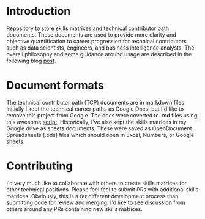 # Introduction
Repository to store skills matrixes and technical contributor path documents.  These documents are used to provide more clarity and objective quantification to career progression for technical contributors such as data scientists, engineers, and business intelligence analysts.  The overall philosophy and some guidance around usage are described in the following blog [post](https://ryantjohnsonphd.com/).

# Document formats
The technical contributor path (TCP) documents are in markdown files. Initially I kept the technical career paths as Google Docs, but I'd like to remove this project from Google.  The docs were coverted to .md files using this awesome [script](https://github.com/mangini/gdocs2md/blob/master/converttomarkdown.gapps). Historically, I've also kept the skills matrices in my Google drive as sheets documents.  These were saved as OpenDocument Spreadsheets (.ods) files which should open in Excel, Numbers, or Google sheets.

# Contributing
I'd very much like to collaborate with others to create skills matrices for other technical positions.  Please feel feel to submit PRs with additional skills matrices.  Obviously, this is a far different development process than submitting code for review and merging.  I'd like to see discussion from others around any PRs containing new skills matrices.







